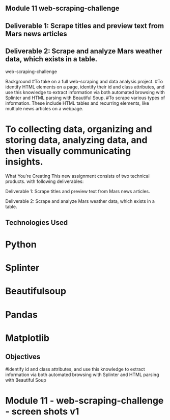 ## Module 11 web-scraping-challenge
## Deliverable 1: Scrape titles and preview text from Mars news articles
## Deliverable 2: Scrape and analyze Mars weather data, which exists in a table.

web-scraping-challenge

Background
#To take on a full web-scraping and data analysis project. 
#To identify HTML elements on a page, identify their id and class attributes, and use this knowledge to extract information via both automated browsing with Splinter and HTML parsing with Beautiful Soup.
#To scrape various types of information. These include HTML tables and recurring elements, like multiple news articles on a webpage.
# To collecting data, organizing and storing data, analyzing data, and then visually communicating insights.

What You're Creating
This new assignment consists of two technical products. with following deliverables:

Deliverable 1: Scrape titles and preview text from Mars news articles.

Deliverable 2: Scrape and analyze Mars weather data, which exists in a table.

## Technologies Used
# Python
# Splinter
# Beautifulsoup
# Pandas
# Matplotlib

## Objectives
#identify id and class attributes, and use this knowledge to extract information via both automated browsing with Splinter and HTML parsing with Beautiful Soup


# Module 11 - web-scraping-challenge - screen shots v1
